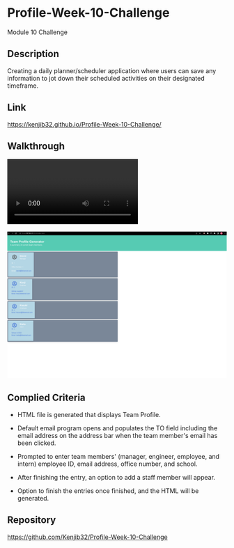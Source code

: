 # Profile-Week-10-Challenge

Module 10 Challenge

## Description

Creating a daily planner/scheduler application where users can save any information to jot down their scheduled activities on their designated timeframe. 
## Link

<https://kenjib32.github.io/Profile-Week-10-Challenge/>
## Walkthrough

![Demo](./Images/demo/Video.mov)

![Result](./Images/demo/Profile.png)
## Complied Criteria

* HTML file is generated that displays Team Profile.

* Default email program opens and populates the TO field including the email address on the address bar when the team member's email has been clicked.

* Prompted to enter team members' (manager, engineer, employee, and intern) employee ID, email address, office number, and school.

* After finishing the entry, an option to add a staff member will appear.

* Option to finish the entries once finished, and the HTML will be generated.

## Repository

<https://github.com/Kenjib32/Profile-Week-10-Challenge>